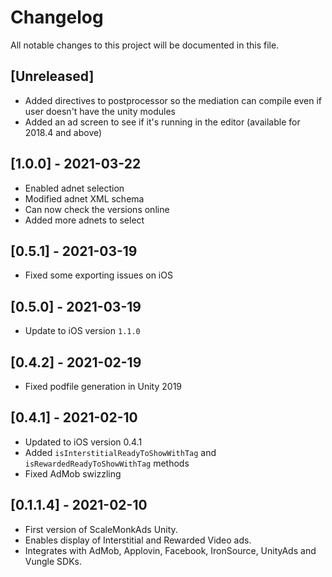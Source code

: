 # Changelog
All notable changes to this project will be documented in this file.

## [Unreleased]
- Added directives to postprocessor so the mediation can compile even if user doesn't have the unity modules
- Added an ad screen to see if it's running  in the editor (available for 2018.4 and above)

## [1.0.0] - 2021-03-22
- Enabled adnet selection
- Modified adnet XML schema
- Can now check the versions online
- Added more adnets to select

## [0.5.1] - 2021-03-19
- Fixed some exporting issues on iOS

## [0.5.0] - 2021-03-19
- Update to iOS version `1.1.0`

## [0.4.2] - 2021-02-19
- Fixed podfile generation in Unity 2019

## [0.4.1] - 2021-02-10
- Updated to iOS version 0.4.1
- Added `isInterstitialReadyToShowWithTag` and `isRewardedReadyToShowWithTag` methods
- Fixed AdMob swizzling

## [0.1.1.4] - 2021-02-10
- First version of ScaleMonkAds Unity.
- Enables display of Interstitial and Rewarded Video ads.
- Integrates with AdMob, Applovin, Facebook, IronSource, UnityAds and Vungle SDKs.
